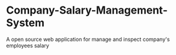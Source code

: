# Company-Salary-Management-System
A open source web application for manage and  inspect company's employees salary 
